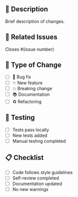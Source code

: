 ## 📝 Description
Brief description of changes.

## 🔗 Related Issues
Closes #(issue number)

## 🎯 Type of Change
- [ ] 🐛 Bug fix
- [ ] ✨ New feature
- [ ] 💥 Breaking change
- [ ] 📚 Documentation
- [ ] ♻️ Refactoring

## 🧪 Testing
- [ ] Tests pass locally
- [ ] New tests added
- [ ] Manual testing completed

## 📋 Checklist
- [ ] Code follows style guidelines
- [ ] Self-review completed
- [ ] Documentation updated
- [ ] No new warnings
